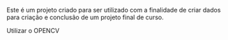 Este é um projeto criado para ser utilizado com a finalidade de criar dados para criação e conclusão de um projeto final de curso.

Utilizar o OPENCV


